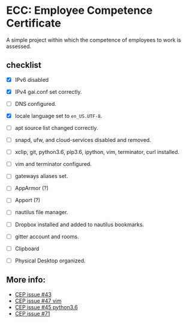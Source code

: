 # ECC: Employee Competence Certificate

A simple project within which the competence of employees to work is assessed.

## checklist

- [x] IPv6 disabled
- [x] IPv4 gai.conf set correctly.
- [ ] DNS configured.
- [x] locale language set to `en_US.UTF-8`.
- [ ] apt source list changed correctly.
- [ ] snapd, ufw, and cloud-services disabled and removed.
- [ ] xclip, git, python3.6, pip3.6, ipython, vim, terminator, curl installed.
- [ ] vim and terminator configured.
- [ ] gateways aliases set.
- [ ] AppArmor (?)
- [ ] Apport (?)
- [ ] nautilus file manager.
- [ ] Dropbox installed and added to nautilus bookmarks.
- [ ] gitter account and rooms.
- [ ] Clipboard
- [ ] Physical Desktop organized.


## More info:

* [CEP issue #43](https://github.com/Carrene/CEP/issues/43)
* [CEP issue #47 vim](https://github.com/Carrene/CEP/issues/47)
* [CEP issue #45 python3.6](https://github.com/Carrene/CEP/issues/45)
* [CEP issue #71](https://github.com/Carrene/CEP/issues/71) 
